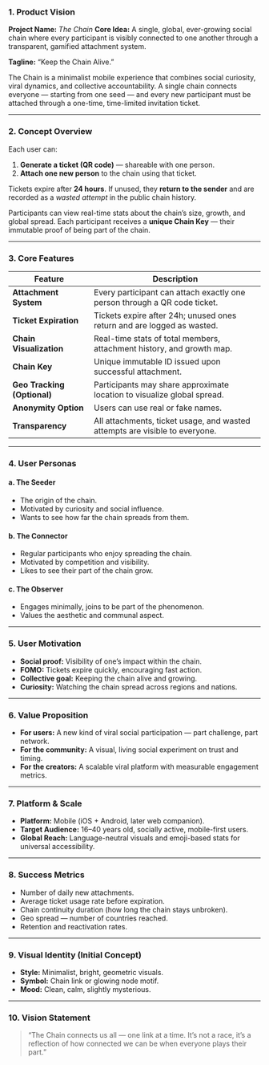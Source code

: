 ### **1. Product Vision**

**Project Name:** *The Chain*
**Core Idea:** A single, global, ever-growing social chain where every participant is visibly connected to one another through a transparent, gamified attachment system.

**Tagline:** “Keep the Chain Alive.”

The Chain is a minimalist mobile experience that combines social curiosity, viral dynamics, and collective accountability. A single chain connects everyone — starting from one seed — and every new participant must be attached through a one-time, time-limited invitation ticket.

---

### **2. Concept Overview**

Each user can:

1. **Generate a ticket (QR code)** — shareable with one person.
2. **Attach one new person** to the chain using that ticket.

Tickets expire after **24 hours**. If unused, they **return to the sender** and are recorded as a *wasted attempt* in the public chain history.

Participants can view real-time stats about the chain’s size, growth, and global spread. Each participant receives a **unique Chain Key** — their immutable proof of being part of the chain.

---

### **3. Core Features**

| Feature                     | Description                                                                 |
| --------------------------- | --------------------------------------------------------------------------- |
| **Attachment System**       | Every participant can attach exactly one person through a QR code ticket.   |
| **Ticket Expiration**       | Tickets expire after 24h; unused ones return and are logged as wasted.      |
| **Chain Visualization**     | Real-time stats of total members, attachment history, and growth map.       |
| **Chain Key**               | Unique immutable ID issued upon successful attachment.                      |
| **Geo Tracking (Optional)** | Participants may share approximate location to visualize global spread.     |
| **Anonymity Option**        | Users can use real or fake names.                                           |
| **Transparency**            | All attachments, ticket usage, and wasted attempts are visible to everyone. |

---

### **4. User Personas**

#### **a. The Seeder**

* The origin of the chain.
* Motivated by curiosity and social influence.
* Wants to see how far the chain spreads from them.

#### **b. The Connector**

* Regular participants who enjoy spreading the chain.
* Motivated by competition and visibility.
* Likes to see their part of the chain grow.

#### **c. The Observer**

* Engages minimally, joins to be part of the phenomenon.
* Values the aesthetic and communal aspect.

---

### **5. User Motivation**

* **Social proof:** Visibility of one’s impact within the chain.
* **FOMO:** Tickets expire quickly, encouraging fast action.
* **Collective goal:** Keeping the chain alive and growing.
* **Curiosity:** Watching the chain spread across regions and nations.

---

### **6. Value Proposition**

* **For users:** A new kind of viral social participation — part challenge, part network.
* **For the community:** A visual, living social experiment on trust and timing.
* **For the creators:** A scalable viral platform with measurable engagement metrics.

---

### **7. Platform & Scale**

* **Platform:** Mobile (iOS + Android, later web companion).
* **Target Audience:** 16–40 years old, socially active, mobile-first users.
* **Global Reach:** Language-neutral visuals and emoji-based stats for universal accessibility.

---

### **8. Success Metrics**

* Number of daily new attachments.
* Average ticket usage rate before expiration.
* Chain continuity duration (how long the chain stays unbroken).
* Geo spread — number of countries reached.
* Retention and reactivation rates.

---

### **9. Visual Identity (Initial Concept)**

* **Style:** Minimalist, bright, geometric visuals.
* **Symbol:** Chain link or glowing node motif.
* **Mood:** Clean, calm, slightly mysterious.

---

### **10. Vision Statement**

> “The Chain connects us all — one link at a time.
> It’s not a race, it’s a reflection of how connected we can be when everyone plays their part.”

